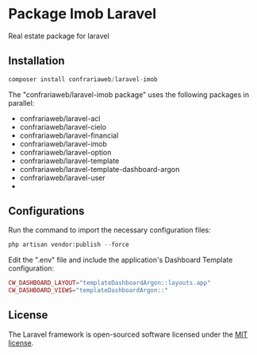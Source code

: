 # Package Imob Laravel  
  
Real estate package for laravel
  
## Installation  
```php 
composer install confrariaweb/laravel-imob
  ```

The "confrariaweb/laravel-imob package" uses the following packages in parallel:
- confrariaweb/laravel-acl
- confrariaweb/laravel-cielo
- confrariaweb/laravel-financial
- confrariaweb/laravel-imob
- confrariaweb/laravel-option
- confrariaweb/laravel-template
- confrariaweb/laravel-template-dashboard-argon
- confrariaweb/laravel-user
- 
## Configurations
Run the command to import the necessary configuration files:
```php
php artisan vendor:publish --force
```
Edit the ".env" file and include the application's Dashboard Template configuration:
```php
CW_DASHBOARD_LAYOUT="templateDashboardArgon::layouts.app"  
CW_DASHBOARD_VIEWS="templateDashboardArgon::"
```

## License  
  
The Laravel framework is open-sourced software licensed under the [MIT license](https://opensource.org/licenses/MIT).